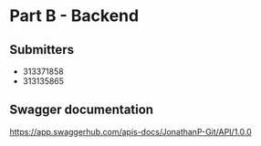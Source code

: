
# Part B - Backend

## Submitters

- 313371858
- 313135865

## Swagger documentation

https://app.swaggerhub.com/apis-docs/JonathanP-Git/API/1.0.0
